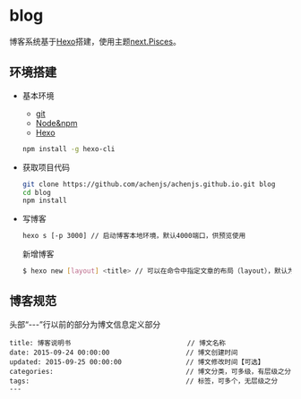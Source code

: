 # blog

博客系统基于[Hexo](http://hexo.io/)搭建，使用主题[next.Pisces](https://github.com/iissnan/hexo-theme-next)。

## 环境搭建
* 基本环境
    * [git](https://github.com/)
    * [Node&npm](https://nodejs.org/en/)
    * [Hexo](http://hexo.io/)

	``` bash
	npm install -g hexo-cli
	```
* 获取项目代码

	``` bash
	git clone https://github.com/achenjs/achenjs.github.io.git blog
	cd blog
	npm install
	```
* 写博客

	``` bash
	hexo s [-p 3000] // 启动博客本地环境，默认4000端口，供预览使用
	```
  
	新增博客 
	``` bash
	$ hexo new [layout] <title> // 可以在命令中指定文章的布局（layout），默认为 post
	```

## 博客规范
头部“---”行以前的部分为博文信息定义部分

```
title: 博客说明书                             // 博文名称
date: 2015-09-24 00:00:00                   // 博文创建时间
updated: 2015-09-25 00:00:00                // 博文修改时间【可选】
categories:                                 // 博文分类，可多级，有层级之分
tags:                                       // 标签，可多个，无层级之分
---
```
